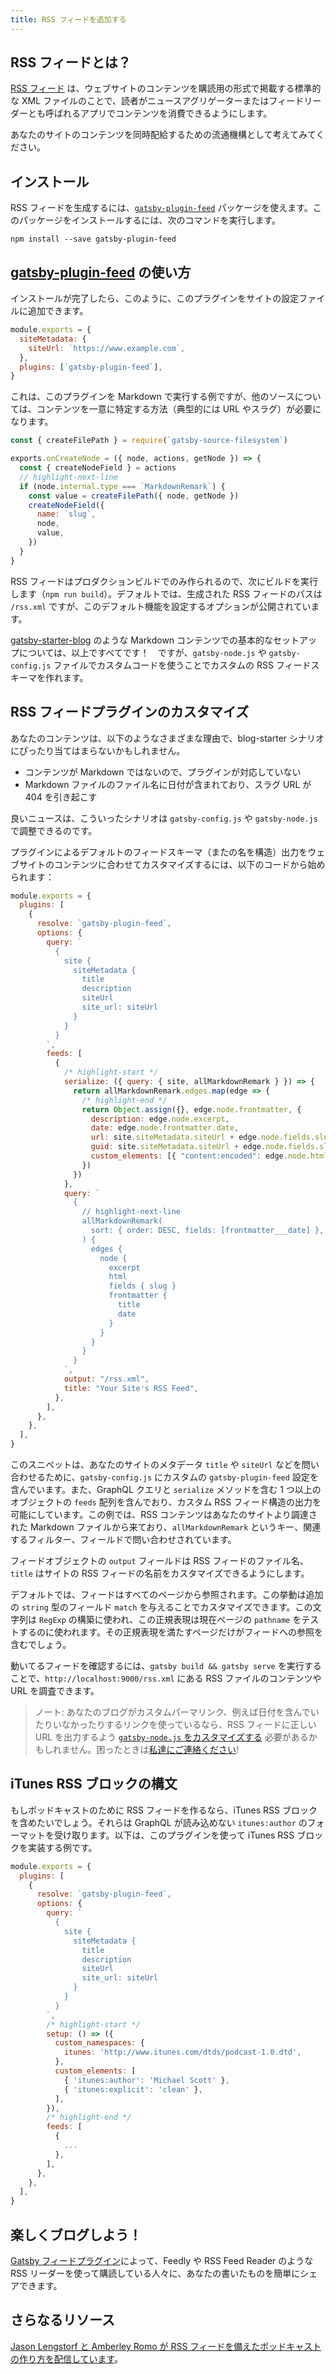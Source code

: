 ```yaml
---
title: RSS フィードを追加する
---
```


## RSS フィードとは？

[RSS フィード](https://ja.wikipedia.org/wiki/RSS) は、ウェブサイトのコンテンツを購読用の形式で掲載する標準的な XML ファイルのことで、読者がニュースアグリゲーターまたはフィードリーダーとも呼ばれるアプリでコンテンツを消費できるようにします。

あなたのサイトのコンテンツを同時配給するための流通機構として考えてみてください。

## インストール

RSS フィードを生成するには、[`gatsby-plugin-feed`](/packages/gatsby-plugin-feed/) パッケージを使えます。このパッケージをインストールするには、次のコマンドを実行します。

```shell
npm install --save gatsby-plugin-feed
```

## [gatsby-plugin-feed](/packages/gatsby-plugin-feed/) の使い方

インストールが完了したら、このように、このプラグインをサイトの設定ファイルに追加できます。

```js:title=gatsby-config.js
module.exports = {
  siteMetadata: {
    siteUrl: `https://www.example.com`,
  },
  plugins: [`gatsby-plugin-feed`],
}
```

これは、このプラグインを Markdown で実行する例ですが、他のソースについては、コンテンツを一意に特定する方法（典型的には URL やスラグ）が必要になります。

```js:title=gatsby-node.js
const { createFilePath } = require(`gatsby-source-filesystem`)

exports.onCreateNode = ({ node, actions, getNode }) => {
  const { createNodeField } = actions
  // highlight-next-line
  if (node.internal.type === `MarkdownRemark`) {
    const value = createFilePath({ node, getNode })
    createNodeField({
      name: `slug`,
      node,
      value,
    })
  }
}
```

RSS フィードはプロダクションビルドでのみ作られるので、次にビルドを実行します（`npm run build`）。デフォルトでは、生成された RSS フィードのパスは `/rss.xml` ですが、このデフォルト機能を設定するオプションが公開されています。

[gatsby-starter-blog](https://github.com/gatsbyjs/gatsby-starter-blog) のような Markdown コンテンツでの基本的なセットアップについては、以上ですべてです！　ですが、`gatsby-node.js` や `gatsby-config.js` ファイルでカスタムコードを使うことでカスタムの RSS フィードスキーマを作れます。

## RSS フィードプラグインのカスタマイズ

あなたのコンテンツは、以下のようなさまざまな理由で、blog-starter シナリオにぴったり当てはまらないかもしれません。

- コンテンツが Markdown ではないので、プラグインが対応していない
- Markdown ファイルのファイル名に日付が含まれており、スラグ URL が 404 を引き起こす

良いニュースは、こういったシナリオは `gatsby-config.js` や `gatsby-node.js` で調整できるのです。

プラグインによるデフォルトのフィードスキーマ（またの名を構造）出力をウェブサイトのコンテンツに合わせてカスタマイズするには、以下のコードから始められます：

```js:title=gatsby-config.js
module.exports = {
  plugins: [
    {
      resolve: `gatsby-plugin-feed`,
      options: {
        query: `
          {
            site {
              siteMetadata {
                title
                description
                siteUrl
                site_url: siteUrl
              }
            }
          }
        `,
        feeds: [
          {
            /* highlight-start */
            serialize: ({ query: { site, allMarkdownRemark } }) => {
              return allMarkdownRemark.edges.map(edge => {
                /* highlight-end */
                return Object.assign({}, edge.node.frontmatter, {
                  description: edge.node.excerpt,
                  date: edge.node.frontmatter.date,
                  url: site.siteMetadata.siteUrl + edge.node.fields.slug,
                  guid: site.siteMetadata.siteUrl + edge.node.fields.slug,
                  custom_elements: [{ "content:encoded": edge.node.html }],
                })
              })
            },
            query: `
              {
                // highlight-next-line
                allMarkdownRemark(
                  sort: { order: DESC, fields: [frontmatter___date] },
                ) {
                  edges {
                    node {
                      excerpt
                      html
                      fields { slug }
                      frontmatter {
                        title
                        date
                      }
                    }
                  }
                }
              }
            `,
            output: "/rss.xml",
            title: "Your Site's RSS Feed",
          },
        ],
      },
    },
  ],
}
```

このスニペットは、あなたのサイトのメタデータ `title` や `siteUrl` などを問い合わせるために、`gatsby-config.js` にカスタムの `gatsby-plugin-feed` 設定を含んでいます。また、GraphQL クエリと `serialize` メソッドを含む 1 つ以上のオブジェクトの `feeds` 配列を含んでおり、カスタム RSS フィード構造の出力を可能にしています。この例では、RSS コンテンツはあなたのサイトより調達された Markdown ファイルから来ており、`allMarkdownRemark` というキー、関連するフィルター、フィールドで問い合わせされています。

フィードオブジェクトの `output` フィールドは RSS フィードのファイル名、`title` はサイトの RSS フィードの名前をカスタマイズできるようにします。

デフォルトでは、フィードはすべてのページから参照されます。この挙動は追加の `string` 型のフィールド `match` を与えることでカスタマイズできます。この文字列は `RegExp` の構築に使われ、この正規表現は現在ページの `pathname` をテストするのに使われます。その正規表現を満たすページだけがフィードへの参照を含むでしょう。

動いてるフィードを確認するには、`gatsby build && gatsby serve` を実行することで、`http://localhost:9000/rss.xml` にある RSS ファイルのコンテンツや URL を調査できます。

> ノート: あなたのブログがカスタムパーマリンク、例えば日付を含んでいたりいなかったりするリンクを使っているなら、RSS フィードに正しい URL を出力するよう [`gatsby-node.js` をカスタマイズする](https://github.com/gatsbyjs/gatsby-starter-blog/blob/master/gatsby-node.js#L57) 必要があるかもしれません。困ったときは[私達にご連絡ください](/contributing/how-to-contribute/)!

## iTunes RSS ブロックの構文

もしポッドキャストのために RSS フィードを作るなら、iTunes RSS ブロックを含めたいでしょう。それらは GraphQL が読み込めない `itunes:author` のフォーマットを受け取ります。以下は、このプラグインを使って iTunes RSS ブロックを実装する例です。

```js:title=gatsby-config.js
module.exports = {
  plugins: [
    {
      resolve: `gatsby-plugin-feed`,
      options: {
        query: `
          {
            site {
              siteMetadata {
                title
                description
                siteUrl
                site_url: siteUrl
              }
            }
          }
        `,
        /* highlight-start */
        setup: () => ({
          custom_namespaces: {
            itunes: 'http://www.itunes.com/dtds/podcast-1.0.dtd',
          },
          custom_elements: [
            { 'itunes:author': 'Michael Scott' },
            { 'itunes:explicit': 'clean' },
          ],
        }),
        /* highlight-end */
        feeds: [
          {
            ...
          },
        ],
      },
    },
  ],
}
```

## 楽しくブログしよう！

[Gatsby フィードプラグイン](/packages/gatsby-plugin-feed/)によって、Feedly や RSS Feed Reader のような RSS リーダーを使って購読している人々に、あなたの書いたものを簡単にシェアできます。

## さらなるリソース

[Jason Lengstorf と Amberley Romo が RSS フィードを備えたポッドキャストの作り方を配信しています](https://www.youtube.com/watch?v=0hGlvyuQiKQ)。
